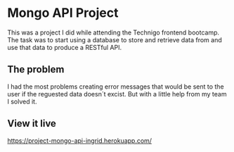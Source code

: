 # Mongo API Project

This was a project I did while attending the Technigo frontend bootcamp. The task was to start using a database to store and retrieve data from and use that data to produce a RESTful API.

## The problem

I had the most problems creating error messages that would be sent to the user if the reguested data doesn´t excist. But with a little help from my team I solved it. 

## View it live

https://project-mongo-api-ingrid.herokuapp.com/
